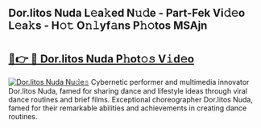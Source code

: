 ## Dor.Iitos Nuda L𝚎a𝚔ed N𝚞𝚍e - Part-Fek Vi𝚍𝚎o L𝚎a𝚔s - H𝚘𝚝 O𝚗𝚕yf𝚊ns P𝚑𝚘tos MSAjn

# <h2><a href="http://kfd5sdg.oniu.top/?m=Dor.Iitos+Nuda">🔗👉 🔴 Dor.Iitos Nuda P𝚑ot𝚘𝚜 V𝚒d𝚎o</a></h2>

[![Dor.Iitos Nuda Nu𝚍e𝚜](https://i.imgur.com/0qMVB7G.gif)](http://kfd5sdg.oniu.top/?m=Dor.Iitos+Nuda)
Cybernetic performer and multimedia innovator Dor.Iitos Nuda, famed for sharing dance and lifestyle ideas through viral dance routines and brief films. Exceptional choreographer Dor.Iitos Nuda, famed for their remarkable abilities and achievements in creating dance routines.  
